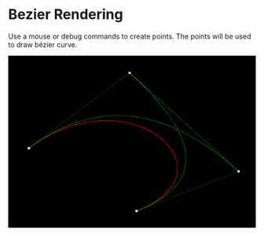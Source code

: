 # Bezier Rendering
Use a mouse or debug commands to create points.
The points will be used to draw bézier curve.

![text](./example.PNG)